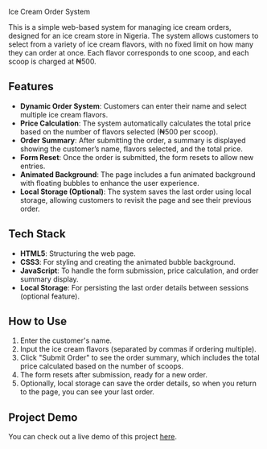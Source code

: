 Ice Cream Order System

This is a simple web-based system for managing ice cream orders, designed for an ice cream store in Nigeria. The system allows customers to select from a variety of ice cream flavors, with no fixed limit on how many they can order at once. Each flavor corresponds to one scoop, and each scoop is charged at ₦500.

## Features

- **Dynamic Order System**: Customers can enter their name and select multiple ice cream flavors.
- **Price Calculation**: The system automatically calculates the total price based on the number of flavors selected (₦500 per scoop).
- **Order Summary**: After submitting the order, a summary is displayed showing the customer’s name, flavors selected, and the total price.
- **Form Reset**: Once the order is submitted, the form resets to allow new entries.
- **Animated Background**: The page includes a fun animated background with floating bubbles to enhance the user experience.
- **Local Storage (Optional)**: The system saves the last order using local storage, allowing customers to revisit the page and see their previous order.
  
## Tech Stack

- **HTML5**: Structuring the web page.
- **CSS3**: For styling and creating the animated bubble background.
- **JavaScript**: To handle the form submission, price calculation, and order summary display.
- **Local Storage**: For persisting the last order details between sessions (optional feature).

## How to Use

1. Enter the customer's name.
2. Input the ice cream flavors (separated by commas if ordering multiple).
3. Click "Submit Order" to see the order summary, which includes the total price calculated based on the number of scoops.
4. The form resets after submission, ready for a new order.
5. Optionally, local storage can save the order details, so when you return to the page, you can see your last order.

## Project Demo

You can check out a live demo of this project [here](https://codepen.io/grealish/pen/xxvOjWg).
